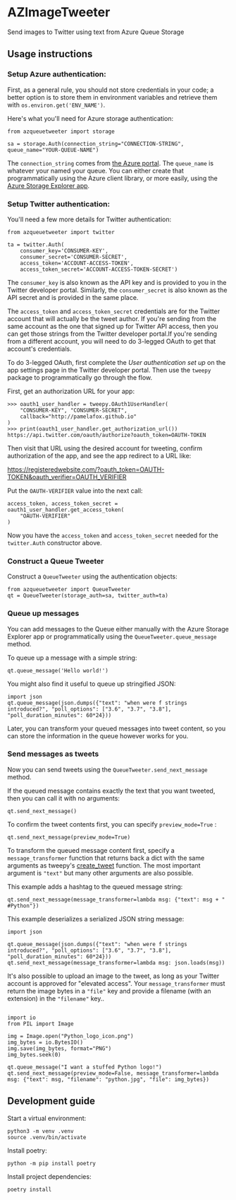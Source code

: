 # AZImageTweeter

Send images to Twitter using text from Azure Queue Storage

## Usage instructions

### Setup Azure authentication:

First, as a general rule, you should not store credentials in your code;
a better option is to store them in environment variables and retrieve them
with `os.environ.get('ENV_NAME')`.

Here's what you'll need for Azure storage authentication:

```
from azqueuetweeter import storage

sa = storage.Auth(connection_string="CONNECTION-STRING", queue_name="YOUR-QUEUE-NAME")
```

The `connection_string` comes from [the Azure portal](https://learn.microsoft.com/en-us/azure/storage/queues/storage-python-how-to-use-queue-storage?tabs=python%2Cenvironment-variable-windows#copy-your-credentials-from-the-azure-portal).
The `queue_name` is whatever your named your queue. You can either create that programmatically
using the Azure client library, or more easily, using the [Azure Storage Explorer app](https://learn.microsoft.com/en-us/azure/vs-azure-tools-storage-manage-with-storage-explorer?tabs=macos).

### Setup Twitter authentication:

You'll need a few more details for Twitter authentication:

```
from azqueuetweeter import twitter

ta = twitter.Auth(
    consumer_key='CONSUMER-KEY',
    consumer_secret='CONSUMER-SECRET',
    access_token='ACCOUNT-ACCESS-TOKEN',
    access_token_secret='ACCOUNT-ACCESS-TOKEN-SECRET')
```

The `consumer_key` is also known as the API key and is provided to you in the Twitter developer portal. Similarly, the `consumer_secret` is also known as the API secret and is provided in the same place.

The `access_token` and `access_token_secret` credentials are for the Twitter account that will actually be the tweet author. If you're sending from the same account as the one that signed up for Twitter API access, then you can get those strings from the Twitter developer portal.If you're sending from a different account, you will need to do 3-legged OAuth to get that account's credentials.

To do 3-legged OAuth, first complete the _User authentication set up_ on the app settings page in the Twitter developer portal. Then use the `tweepy` package to programmatically go through the flow.

First, get an authorization URL for your app:

```
>>> oauth1_user_handler = tweepy.OAuth1UserHandler(
    "CONSUMER-KEY", "CONSUMER-SECRET",
    callback="http://pamelafox.github.io"
)
>>> print(oauth1_user_handler.get_authorization_url())
https://api.twitter.com/oauth/authorize?oauth_token=OAUTH-TOKEN
```

Then visit that URL using the desired account for tweeting,
confirm authorization of the app, and see the app redirect to a URL like:

https://registeredwebsite.com/?oauth_token=OAUTH-TOKEN&oauth_verifier=OAUTH_VERIFIER

Put the `OAUTH-VERIFIER` value into the next call:

```
access_token, access_token_secret = oauth1_user_handler.get_access_token(
    "OAUTH-VERIFIER"
)
```

Now you have the `access_token` and `access_token_secret` needed for the `twitter.Auth` constructor above.

### Construct a Queue Tweeter

Construct a `QueueTweeter` using the authentication objects:

```
from azqueuetweeter import QueueTweeter
qt = QueueTweeter(storage_auth=sa, twitter_auth=ta)
```

### Queue up messages

You can add messages to the Queue either manually with the Azure Storage Explorer app or programmatically using the `QueueTweeter.queue_message` method.

To queue up a message with a simple string:

```
qt.queue_message('Hello world!')
```

You might also find it useful to queue up stringified JSON:

```
import json
qt.queue_message(json.dumps({"text": "when were f strings introduced?", "poll_options": ["3.6", "3.7", "3.8"], "poll_duration_minutes": 60*24}))
```

Later, you can transform your queued messages into tweet content, so you can store the information in the queue however works for you.

### Send messages as tweets

Now you can send tweets using the `QueueTweeter.send_next_message` method.

If the queued message contains exactly the text that you want tweeted, then you can call it with no arguments:

```
qt.send_next_message()
```

To confirm the tweet contents first, you can specify `preview_mode=True` :

```
qt.send_next_message(preview_mode=True)
```

To transform the queued message content first, specify a `message_transformer` function that returns back
a dict with the same arguments as tweepy's [create_tweet](https://docs.tweepy.org/en/stable/client.html#tweepy.Client.create_tweet) function. The most important argument is `"text"` but many other arguments are also possible.

This example adds a hashtag to the queued message string:

```
qt.send_next_message(message_transformer=lambda msg: {"text": msg + " #Python"})
```

This example deserializes a serialized JSON string message:

```
import json

qt.queue_message(json.dumps({"text": "when were f strings introduced?", "poll_options": ["3.6", "3.7", "3.8"], "poll_duration_minutes": 60*24}))
qt.send_next_message(message_transformer=lambda msg: json.loads(msg))
```

It's also possible to upload an image to the tweet, as long as your Twitter account is approved for "elevated access".
Your `message_transformer` must return the image bytes in a `"file"` key and provide a filename (with an extension)
in the `"filename"` key..

```

import io
from PIL import Image

img = Image.open("Python_logo_icon.png")
img_bytes = io.BytesIO()
img.save(img_bytes, format="PNG")
img_bytes.seek(0)

qt.queue_message("I want a stuffed Python logo!")
qt.send_next_message(preview_mode=False, message_transformer=lambda msg: {"text": msg, "filename": "python.jpg", "file": img_bytes})
```

## Development guide

Start a virtual environment:

```
python3 -m venv .venv
source .venv/bin/activate
```

Install poetry:

```
python -m pip install poetry
```

Install project dependencies:

```
poetry install
```
